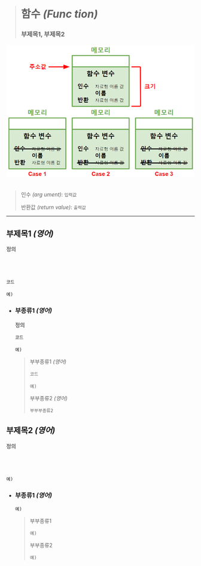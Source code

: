 ># 함수 *(Func tion)*
>
>### 부제목1, 부제목2
###### <img src = 'img/함수.png'>
>인수 *(arg ument)*: `입력값`
> 
>반환값 *(return value)*: `출력값`
---

## 부제목1 *(영어)*
정의
###### <img src = ''>
```angular2html
코드

예)
```

+ ### 부종류1 *(영어)*
  정의
  ```
  코드
  
  예)
  ```
  >부부종류1 *(영어)*
  >```
  >코드
  >
  >예)
  >```
  >
  >부부종류2 *(영어)*
  >```
  >부부부종류2
  >
  >```

## 부제목2 *(영어)*
정의
###### <img src = ''>
```angular2html
예)
```

+ ### 부종류1 *(영어)*
  ```
  예)
  ```
  >부부종류1
  >```
  >예)
  >```
  >
  >부부종류2
  >```
  >예)
  >```